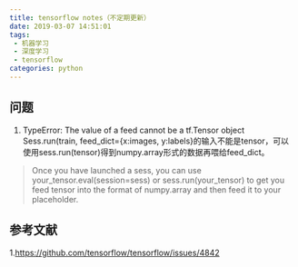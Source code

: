 ```yaml
---
title: tensorflow notes（不定期更新）
date: 2019-03-07 14:51:01
tags:
 - 机器学习
 - 深度学习
 - tensorflow
categories: python
---
```



## 问题
1. TypeError: The value of a feed cannot be a tf.Tensor object
Sess.run(train, feed_dict={x:images, y:labels}的输入不能是tensor，可以使用sess.run(tensor)得到numpy.array形式的数据再喂给feed_dict。
> Once you have launched a sess, you can use your_tensor.eval(session=sess) or sess.run(your_tensor) to get you feed tensor into the format of numpy.array and then feed it to your placeholder.

## 参考文献
1.https://github.com/tensorflow/tensorflow/issues/4842

